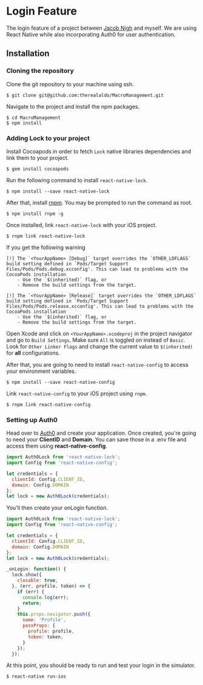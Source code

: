 # Login Feature

The login feature of a project between [Jacob Nigh](https://github.com/jacobnigh) and myself. We are
using React Native while also incorporating Auth0 for user authentication.

## Installation

### Cloning the repository

Clone the git repository to your machine using ssh.
```
$ git clone git@github.com:therealaldo/MacroManagement.git
```

Navigate to the project and install the npm packages.
```
$ cd MacroManagement
$ npm install
```

### Adding Lock to your project

Install Cocoapods in order to fetch ```Lock``` native libraries dependencies and link them to your
project.
```
$ gem install cocoapods
```

Run the following command to install ```react-native-lock```.
```
$ npm install --save react-native-lock
```

After that, install [rnpm](https://github.com/rnpm/rnpm). You may be prompted to run the command as
root.
```
$ npm install rnpm -g
```

Once installed, link ```react-native-lock``` with your iOS project.
```
$ rnpm link react-native-lock
```

If you get the following warning
```
[!] The `<YourAppName> [Debug]` target overrides the `OTHER_LDFLAGS` build setting defined in `Pods/Target Support Files/Pods/Pods.debug.xcconfig'. This can lead to problems with the CocoaPods installation
    - Use the `$(inherited)` flag, or
    - Remove the build settings from the target.

[!] The `<YourAppName> [Release]` target overrides the `OTHER_LDFLAGS` build setting defined in `Pods/Target Support Files/Pods/Pods.release.xcconfig'. This can lead to problems with the CocoaPods installation
    - Use the `$(inherited)` flag, or
    - Remove the build settings from the target.
```
Open Xcode and click on ```<YourAppName>.xcodeproj``` in the project navigator and go to ```Build Settings```.
Make sure ```All``` is toggled on instead of ```Basic```. Look for ```Other Linker Flags``` and change the current value
to ```$(inherited)``` for **all** configurations.

After that, you are going to need to install ```react-native-config``` to access your environment
variables.
```
$ npm install --save react-native-config
```

Link ```react-native-config``` to your iOS project using ```rnpm```.
```
$ rnpm link react-native-config
```

### Setting up Auth0

Head over to [Auth0](https://auth0.com/) and create your application. Once created, you're going to
need your **ClientID** and **Domain**. You can save those in a .env file and access them using
**react-native-config**.
```javascript
import Auth0Lock from 'react-native-lock';
import Config from 'react-native-config';

let credentials = {
  clientId: Config.CLIENT_ID,
  domain: Config.DOMAIN
};
let lock = new Auth0Lock(credentials);
```

You'll then create your onLogin function.
```javascript
import Auth0Lock from 'react-native-lock';
import Config from 'react-native-config';

let credentials = {
  clientId: Config.CLIENT_ID,
  domain: Config.DOMAIN
};
let lock = new Auth0Lock(credentials);

_onLogin: function() {
  lock.show({
    closable: true,
  }, (err, profile, token) => {
    if (err) {
      console.log(err);
      return;
    }
    this.props.navigator.push({
      name: 'Profile',
      passProps: {
        profile: profile,
        token: token,
      }
    });
  });
```

At this point, you should be ready to run and test your login in the simulator.
```
$ react-native run-ios
```
